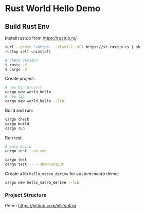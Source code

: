 # Rust World Hello Demo

## Build Rust Env

Install rustup from <https://rustup.rs/>.

```sh
curl --proto '=https' --tlsv1.2 -sSf https://sh.rustup.rs | sh
rustup self uninstall

# check version
$ rustc -V
$ cargo -V
```

Create project:

```sh
# new bin project
cargo new world_hello
# new lib
cargo new world_hello --lib
```

Build and run:

```sh
cargo check
cargo build
cargo run
```

Run test:

```sh
# only build
cargo test --no-run

cargo test
cargo test -- --show-output
```

Create a lib `hello_macro_derive` for custom macro demo:

```sh
cargo new hello_macro_derive --lib
```

### Project Structure

Refer: <https://github.com/ellie/atuin>

